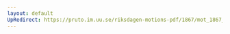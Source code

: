 ```yaml
---
layout: default
UpRedirect: https://pruto.im.uu.se/riksdagen-motions-pdf/1867/mot_1867__ak__95/mot_1867__ak__95-001.pdf
---
```

